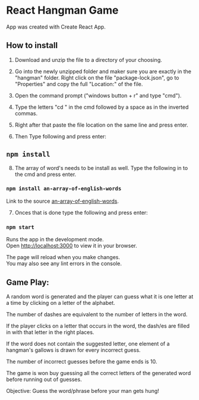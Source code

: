 # React Hangman Game
App was created with Create React App.
## How to install

 1. Download and unzip the file to a directory of your choosing.

 2. Go into the newly unzipped folder and maker sure you are exactly in the "hangman" folder. 
    Right click on the file "package-lock.json", go to "Properties" and copy the full "Location:" of the file.

 3. Open the command prompt ("windows button + r" and type "cmd").

 4. Type the letters "cd " in the cmd followed by a space as in the inverted commas.

 5. Right after that paste the file location on the same line and press enter.

 6. Then Type following and press enter:
 ## ` npm install `

8. The array of word's needs to be install as well.
    Type the following in to the cmd and press enter.
### `npm install an-array-of-english-words`

Link to the source [an-array-of-english-words](https://github.com/words/an-array-of-english-words).

7. Onces that is done type the following and press enter:
### `npm start`

Runs the app in the development mode.\
Open [http://localhost:3000](http://localhost:3000) to view it in your browser.

The page will reload when you make changes.\
You may also see any lint errors in the console.

## Game Play:

A random word is generated and the player can guess what it is one letter at a time by clicking on a letter of the alphabet.

The number of dashes are equivalent to the number of letters in the word.

If the player clicks on a letter that occurs in the word, the dash/es are filled in with that letter in the right places.

If the word does not contain the suggested letter, one element of a
hangman's gallows is drawn for every incorrect guess.

The number of incorrect guesses before the game ends is 10.

The game is won buy guessing all the correct letters of the
generated word before running out of guesses.

Objective:
Guess the word/phrase before your man gets hung!
